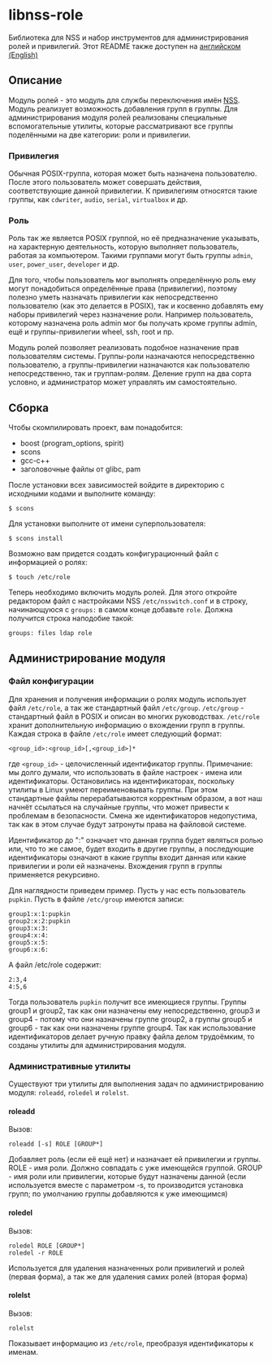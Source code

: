 # libnss-role

Библиотека для NSS и набор инструментов для администрирования ролей и привилегий.
Этот README также доступен на [английском (English)](README.md)

## Описание

Модуль ролей - это модуль для службы переключения имён [NSS](https://en.wikipedia.org/wiki/Name_Service_Switch).
Модуль реализует возможность добавления групп в группы. Для администрирования модуля ролей реализованы специальные вспомогательные утилиты, которые рассматривают все группы поделёнными на две категории: роли и привилегии.

### Привилегия
Обычная POSIX-группа, которая может быть назначена пользователю.
После этого пользователь может совершать действия, соответствующие данной привилегии.
К привилегиям относятся такие группы, как `cdwriter`, `audio`, `serial`, `virtualbox` и др.

### Роль
Роль так же является POSIX группой, но её предназначение указывать, на характерную деятельность, которую выполняет пользователь, работая за компьютером.
Такими группами могут быть группы `admin`, `user`, `power_user`, `developer` и др.

Для того, чтобы пользователь мог выполнять определённую роль ему могут понадобиться определённые права (привилегии), поэтому полезно уметь назначать привилегии как непосредственно пользователю (как это делается в POSIX), так и косвенно добавлять ему наборы привилегий через назначение роли. Например пользователь, которому назначена роль admin мог бы получать кроме группы admin, ещё и группы-привилегии wheel, ssh, root и пр.

Модуль ролей позволяет реализовать подобное назначение прав пользователям системы. Группы-роли назначаются непосредственно пользователю, а группы-привилегии назначаются как пользователю непосредственно, так и группам-ролям. Деление групп на два сорта условно, и администратор может управлять им самостоятельно.

## Сборка
Чтобы скомпилировать проект, вам понадобится:
* boost (program_options, spirit)
* scons
* gcc-c++
* заголовочные файлы от glibc, pam

После установки всех зависимостей войдите в директорию с исходными кодами и выполните команду:

```
$ scons
```

Для установки выполните от имени суперпользователя:
```
$ scons install
```

Возможно вам придется создать конфигурационный файл с информацией о ролях:
```
$ touch /etc/role
```
Теперь необходимо включить модуль ролей.
Для этого откройте редактором файл с настройками NSS `/etc/nsswitch.conf` и в строку, начинающуюся с `groups:`
в самом конце добавьте `role`. Должна получится строка наподобие такой:
```
groups: files ldap role
```

## Администрирование модуля
### Файл конфигурации
Для хранения и получения информации о ролях модуль использует файл `/etc/role`, а так же стандартный файл `/etc/group`.
`/etc/group` - стандартный файл в POSIX и описан во многих руководствах. `/etc/role` хранит дополнительную информацию о вхождении групп в группы.
Каждая строка в файле `/etc/role` имеет следующий формат:
```
<group_id>:<group_id>[,<group_id>]*
```

где `<group_id>` - целочисленный идентификатор группы.
Примечание: мы долго думали, что использовать в файле настроек - имена или идентификаторы. Остановились на идентификаторах, поскольку утилиты в Linux умеют переименовывать группы. При этом стандартные файлы перерабатываются корректным образом, а вот наш начнёт ссылаться на случайные группы, что может привести к проблемам в безопасности. Смена же идентификаторов недопустима, так как в этом случае будут затронуты права на файловой системе.

Идентификатор до ":" означает что данная группа будет являться ролью или, что то же самое, будет входить в другие группы, а последующие идентификаторы означают в какие группы входит данная или какие привилегии и роли ей назначены. Вхождения групп в группы применяется рекурсивно.

Для наглядности приведем пример. Пусть у нас есть пользователь `pupkin`. Пусть в файле `/etc/group` имеются записи:
```
group1:x:1:pupkin
group2:x:2:pupkin
group3:x:3:
group4:x:4:
group5:x:5:
group6:x:6:
```

А файл /etc/role содержит:
```
2:3,4
4:5,6
```

Тогда пользователь `pupkin` получит все имеющиеся группы. Группы group1 и group2, так как они назначены ему непосредственно, group3 и group4 - потому что они назначены группе group2, а группы group5 и group6 - так как они назначены группе group4.
Так как использование идентификаторов делает ручную правку файла делом трудоёмким, то созданы утилиты для администрирования модуля.

### Административные утилиты
Существуют три утилиты для выполнения задач по администрированию модуля: `roleadd`, `roledel` и `rolelst`.

#### roleadd
Вызов:
```
roleadd [-s] ROLE [GROUP*]
```

Добавляет роль (если её ещё нет) и назначает ей привилегии и группы.
ROLE - имя роли. Должно совпадать с уже имеющейся группой.
GROUP - имя роли или привилегии, которые будут назначены данной (если используется вместе с параметром -s, то производится установка групп; по умолчанию группы добавляются к уже имеющимся)

#### roledel
Вызов:
```
roledel ROLE [GROUP*]
roledel -r ROLE
```

Используется для удаления назначенных роли привилегий и ролей (первая форма), а так же для удаления самих ролей (вторая форма)

#### rolelst
Вызов:
```
rolelst
```
Показывает информацию из `/etc/role`, преобразуя идентификаторы к именам.

